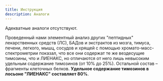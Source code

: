 ```yaml
---
title: Инструкция
description: Аналоги
---
```

Адекватные аналоги отсутствуют.

Проведенный нами элементный анализ других "пептидных" лекарственных средств (ЛС), БАДов и экстрактов из мозга, тимуса, печени, легкого, мышц, сосудов и хрящей с помощью хромато-масс-спектрометрии показал, что все они содержат те же вездесущие тимозины, что и ЛИЕНАКС, но отличаются от него лишь невысоким удельным содержание тимозинов (от 10% до 25%). Остальной состав – фрагменты клеточных белков. <strong>Удельное содержание тимозинов в лосьоне "ЛИЕНАКС" составляет 80%</strong>.